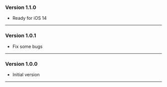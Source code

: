 ### Version 1.1.0
- Ready for iOS 14

---

### Version 1.0.1
- Fix some bugs

---

### Version 1.0.0
- Initial version

---

